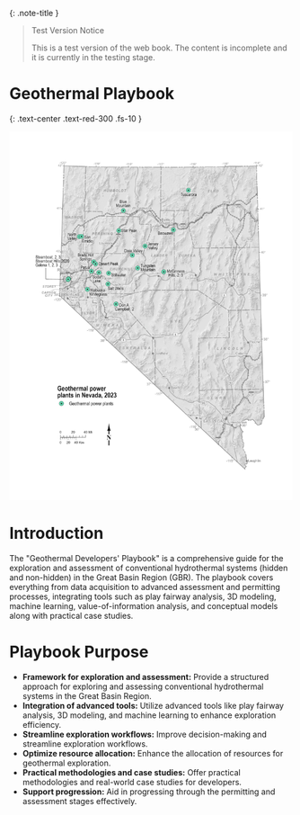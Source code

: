 {: .note-title }
> Test Version Notice
>
> This is a test version of the web book. The content is incomplete and it is currently in the testing stage.

# Geothermal Playbook
{: .text-center .text-red-300 .fs-10 }

![Geothermal Power Plants in Nevada, 2023](assets/images/Figure1.jpg)

# Introduction
The "Geothermal Developers' Playbook" is a comprehensive guide for the exploration and assessment of conventional hydrothermal systems (hidden and non-hidden) in the Great Basin Region (GBR). The playbook covers everything from data acquisition to advanced assessment and permitting processes, integrating tools such as play fairway analysis, 3D modeling, machine learning, value-of-information analysis, and conceptual models along with practical case studies.

# Playbook Purpose
- **Framework for exploration and assessment:** Provide a structured approach for exploring and assessing conventional hydrothermal systems in the Great Basin Region.
- **Integration of advanced tools:** Utilize advanced tools like play fairway analysis, 3D modeling, and machine learning to enhance exploration efficiency.
- **Streamline exploration workflows:** Improve decision-making and streamline exploration workflows.
- **Optimize resource allocation:** Enhance the allocation of resources for geothermal exploration.
- **Practical methodologies and case studies:** Offer practical methodologies and real-world case studies for developers.
- **Support progression:** Aid in progressing through the permitting and assessment stages effectively.

